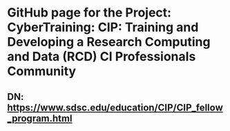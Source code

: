 # GitHub page for the Project: CyberTraining: CIP: Training and Developing a Research Computing and Data (RCD) CI Professionals Community

## DN: https://www.sdsc.edu/education/CIP/CIP_fellow_program.html
